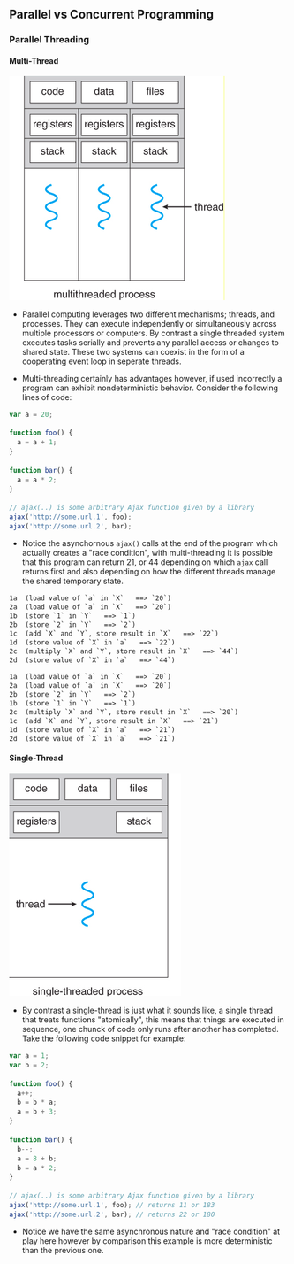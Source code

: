 ## Parallel vs Concurrent Programming

### Parallel Threading

#### Multi-Thread

![fig2](/Part-3-Callbacks-Promises-AsyncAwait/images/fig2.png)

- Parallel computing leverages two different mechanisms; threads, and processes. They can execute independently or simultaneously across multiple processors or computers. By contrast a single threaded system executes tasks serially and prevents any parallel access or changes to shared state. These two systems can coexist in the form of a cooperating event loop in seperate threads.

- Multi-threading certainly has advantages however, if used incorrectly a program can exhibit nondeterministic behavior. Consider the following lines of code:

```js
var a = 20;

function foo() {
  a = a + 1;
}

function bar() {
  a = a * 2;
}

// ajax(..) is some arbitrary Ajax function given by a library
ajax('http://some.url.1', foo);
ajax('http://some.url.2', bar);
```

- Notice the asynchornous `ajax()` calls at the end of the program which actually creates a "race condition", with multi-threading it is possible that this program can return 21, or 44 depending on which `ajax` call returns first and also depending on how the different threads manage the shared temporary state.

```
1a  (load value of `a` in `X`   ==> `20`)
2a  (load value of `a` in `X`   ==> `20`)
1b  (store `1` in `Y`   ==> `1`)
2b  (store `2` in `Y`   ==> `2`)
1c  (add `X` and `Y`, store result in `X`   ==> `22`)
1d  (store value of `X` in `a`   ==> `22`)
2c  (multiply `X` and `Y`, store result in `X`   ==> `44`)
2d  (store value of `X` in `a`   ==> `44`)
```

```
1a  (load value of `a` in `X`   ==> `20`)
2a  (load value of `a` in `X`   ==> `20`)
2b  (store `2` in `Y`   ==> `2`)
1b  (store `1` in `Y`   ==> `1`)
2c  (multiply `X` and `Y`, store result in `X`   ==> `20`)
1c  (add `X` and `Y`, store result in `X`   ==> `21`)
1d  (store value of `X` in `a`   ==> `21`)
2d  (store value of `X` in `a`   ==> `21`)
```

#### Single-Thread

![fig3](/Part-3-Callbacks-Promises-AsyncAwait/images/fig3.png)

- By contrast a single-thread is just what it sounds like, a single thread that treats functions "atomically", this means that things are executed in sequence, one chunck of code only runs after another has completed. Take the following code snippet for example:

```js
var a = 1;
var b = 2;

function foo() {
  a++;
  b = b * a;
  a = b + 3;
}

function bar() {
  b--;
  a = 8 + b;
  b = a * 2;
}

// ajax(..) is some arbitrary Ajax function given by a library
ajax('http://some.url.1', foo); // returns 11 or 183
ajax('http://some.url.2', bar); // returns 22 or 180
```

- Notice we have the same asynchronous nature and "race condition" at play here however by comparison this example is more deterministic than the previous one.
